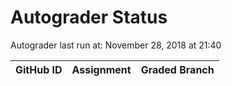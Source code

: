 # Autograder Status
Autograder last run at: November 28, 2018 at 21:40

| GitHub ID | Assignment | Graded Branch |
|-----------|------------|---------------|
